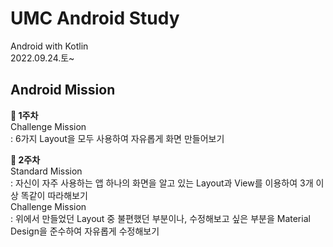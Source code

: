# UMC Android Study
Android with Kotlin  
2022.09.24.토~  
  
## Android Mission
**🌼 1주차**  
Challenge Mission  
  : 6가지 Layout을 모두 사용하여 자유롭게 화면 만들어보기  
  
**🐢 2주차**  
Standard Mission  
  : 자신이 자주 사용하는 앱 하나의 화면을 알고 있는 Layout과 View를 이용하여 3개 이상 똑같이 따라해보기  
Challenge Mission  
  : 위에서 만들었던 Layout 중 불편했던 부분이나, 수정해보고 싶은 부분을 Material Design을 준수하여 자유롭게 수정해보기  
